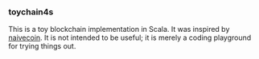 ### toychain4s

This is a toy blockchain implementation in Scala. It was inspired by [naivecoin](https://github.com/lhartikk/naivecoin).
It is not intended to be useful; it is merely a coding playground for trying things out.